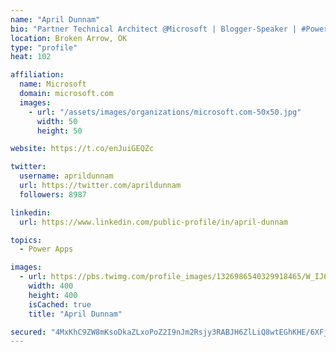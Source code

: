 ```yaml
---
name: "April Dunnam"
bio: "Partner Technical Architect @Microsoft | Blogger-Speaker | #PowerApps, #PowerAutomate, #Office365, #SharePoint | #WIT | #Karaoke Queen"
location: Broken Arrow, OK
type: "profile"
heat: 102

affiliation:
  name: Microsoft
  domain: microsoft.com
  images:
    - url: "/assets/images/organizations/microsoft.com-50x50.jpg"
      width: 50
      height: 50

website: https://t.co/enJuiGEQZc

twitter:
  username: aprildunnam
  url: https://twitter.com/aprildunnam
  followers: 8987

linkedin:
  url: https://www.linkedin.com/public-profile/in/april-dunnam

topics:
  - Power Apps

images:
  - url: https://pbs.twimg.com/profile_images/1326986540329918465/W_IJ6Ih2_400x400.jpg
    width: 400
    height: 400
    isCached: true
    title: "April Dunnam"

secured: "4MxKhC9ZW8mKsoDkaZLxoPoZ2I9nJm2Rsjy3RABJH6ZlLiQ8wtEGhKHE/6XFjdr7WV/PFQZ4fjVrRz4XJJom6rkleZufVxNa9UlRyeYRdJC0hVqHkppL4V0BBEXw3VjsG+KaU2nLmbTSEmKNJUG3K5YqEXZCVXKOnPkMu8QrLNp2rQFdrPTKuAAUGcb3VX+ccPbY3AI3SLl+CQyrjknKLucPs6iu01X5iVlf4bnEjhuO6+ofLYwlDxhmyL1crUj+WyQwrH20KpETfTniVACTdQ1FJ4u9Y9973gZMTIIZ3XMHKUFOnC8opyd2lu7/lYtmND/I9DymplamCl8f8nK5vwNkMCLHN7jBm5f4mv9Ug/zJl7qtXYVqwAHsPYFVlt8IqS250/jv6lgtC0D9Ymj49WHebLEVkd8G4swPBvIUg7U=;/iFEDWcucbHz7PEoO6Pn4w=="
---
```


